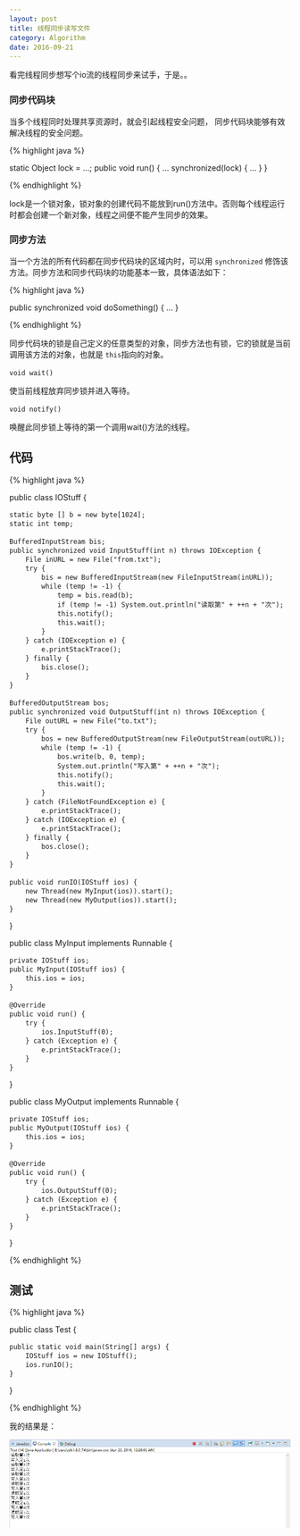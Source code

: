```yaml
---
layout: post
title: 线程同步读写文件
category: Algorithm
date: 2016-09-21
---
```


看完线程同步想写个io流的线程同步来试手，于是。。

### 同步代码块

当多个线程同时处理共享资源时，就会引起线程安全问题， 同步代码块能够有效解决线程的安全问题。

{% highlight java %}

static Object lock = ...;
public void run() {
	...
	synchronized(lock) {
		...
	}
}

{% endhighlight %}

lock是一个锁对象，锁对象的创建代码不能放到run()方法中。否则每个线程运行时都会创建一个新对象，线程之间便不能产生同步的效果。

### 同步方法

当一个方法的所有代码都在同步代码块的区域内时，可以用 `synchronized` 修饰该方法。同步方法和同步代码块的功能基本一致，具体语法如下：

{% highlight java %}

public synchronized void doSomething() {
	...
}

{% endhighlight %}

同步代码块的锁是自己定义的任意类型的对象，同步方法也有锁，它的锁就是当前调用该方法的对象，也就是 `this`指向的对象。

`void wait()`

使当前线程放弃同步锁并进入等待。

`void notify()`

唤醒此同步锁上等待的第一个调用wait()方法的线程。

## 代码

{% highlight java %}

public class IOStuff {

	static byte [] b = new byte[1024];
	static int temp;
	
	BufferedInputStream bis;
	public synchronized void InputStuff(int n) throws IOException {
		File inURL = new File("from.txt");
		try {
			bis = new BufferedInputStream(new FileInputStream(inURL));
			while (temp != -1) {
				temp = bis.read(b);
				if (temp != -1) System.out.println("读取第" + ++n + "次");
				this.notify();
				this.wait();
			}
		} catch (IOException e) {
			e.printStackTrace();
		} finally {
			bis.close();
		}
	}
	
	BufferedOutputStream bos;
	public synchronized void OutputStuff(int n) throws IOException {
		File outURL = new File("to.txt");
		try {
			bos = new BufferedOutputStream(new FileOutputStream(outURL));
			while (temp != -1) {
				bos.write(b, 0, temp);
				System.out.println("写入第" + ++n + "次");
				this.notify();
				this.wait();
			}
		} catch (FileNotFoundException e) {
			e.printStackTrace();
		} catch (IOException e) {
			e.printStackTrace();
		} finally {
			bos.close();
		}
	}

	public void runIO(IOStuff ios) {
		new Thread(new MyInput(ios)).start();
		new Thread(new MyOutput(ios)).start();
	}
}

public class MyInput implements Runnable {

	private IOStuff ios;
	public MyInput(IOStuff ios) {
		this.ios = ios;
	}
	
	@Override
	public void run() {
		try {
			ios.InputStuff(0);
		} catch (Exception e) {
			e.printStackTrace();
		}
	}
}

public class MyOutput implements Runnable {

	private IOStuff ios;
	public MyOutput(IOStuff ios) {
		this.ios = ios;
	}

	@Override
	public void run() {
		try {
			ios.OutputStuff(0);
		} catch (Exception e) {
			e.printStackTrace();
		}
	}
}

{% endhighlight %}

## 测试

{% highlight java %}

public class Test {

	public static void main(String[] args) {
		IOStuff ios = new IOStuff();
		ios.runIO();
	}
}

{% endhighlight %}

我的结果是：

![result](/images/thsync-java/result.png)
